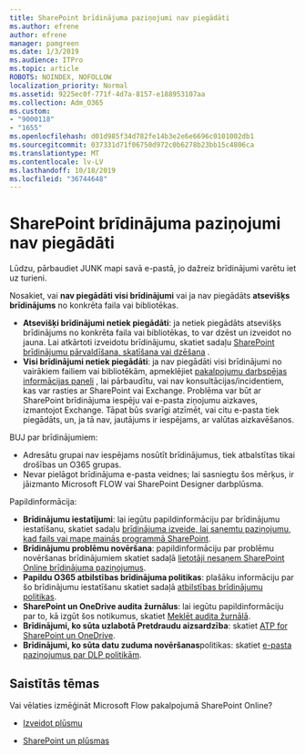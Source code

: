 ```yaml
---
title: SharePoint brīdinājuma paziņojumi nav piegādāti
ms.author: efrene
author: efrene
manager: pamgreen
ms.date: 1/3/2019
ms.audience: ITPro
ms.topic: article
ROBOTS: NOINDEX, NOFOLLOW
localization_priority: Normal
ms.assetid: 9225ec0f-771f-4d7a-8157-e188953107aa
ms.collection: Adm_O365
ms.custom:
- "9000118"
- "1655"
ms.openlocfilehash: d01d985f34d782fe14b3e2e6e6696c0101002db1
ms.sourcegitcommit: 037331d71f06750d972c0b6278b23bb15c4806ca
ms.translationtype: MT
ms.contentlocale: lv-LV
ms.lasthandoff: 10/18/2019
ms.locfileid: "36744648"
---
```

# <a name="sharepoint-alert-notifications-not-delivered"></a>SharePoint brīdinājuma paziņojumi nav piegādāti

Lūdzu, pārbaudiet JUNK mapi savā e-pastā, jo dažreiz brīdinājumi varētu iet uz turieni.

Nosakiet, vai **nav piegādāti visi brīdinājumi** vai ja nav piegādāts **atsevišķs brīdinājums** no konkrēta faila vai bibliotēkas.

- **Atsevišķi brīdinājumi netiek piegādāti**: ja netiek piegādāts atsevišķs brīdinājums no konkrēta faila vai bibliotēkas, to var dzēst un izveidot no jauna. Lai atkārtoti izveidotu brīdinājumu, skatiet sadaļu [SharePoint brīdinājumu pārvaldīšana, skatīšana vai dzēšana](https://support.office.com/article/manage-view-or-delete-sharepoint-alerts-99dfb19c-9a90-4a8c-aba1-aa8c8afb0de2?ui=en-US&rs=&ad=US#ID0EAADAAA=Online) .
- **Visi brīdinājumi netiek piegādāti**: ja nav piegādāti visi brīdinājumi no vairākiem failiem vai bibliotēkām, apmeklējiet [pakalpojumu darbspējas informācijas paneli](https://admin.microsoft.com/AdminPortal/Home#/servicehealth) , lai pārbaudītu, vai nav konsultācijas/incidentiem, kas var rasties ar SharePoint vai Exchange. Problēma var būt ar SharePoint brīdinājuma iespēju vai e-pasta ziņojumu aizkaves, izmantojot Exchange. Tāpat būs svarīgi atzīmēt, vai citu e-pasta tiek piegādāts, un, ja tā nav, jautājums ir iespējams, ar valūtas aizkavēšanos.

BUJ par brīdinājumiem:

- Adresātu grupai nav iespējams nosūtīt brīdinājumus, tiek atbalstītas tikai drošības un O365 grupas.
- Nevar pielāgot brīdinājuma e-pasta veidnes; lai sasniegtu šos mērķus, ir jāizmanto Microsoft FLOW vai SharePoint Designer darbplūsma.

Papildinformācija:

- **Brīdinājumu iestatījumi**: lai iegūtu papildinformāciju par brīdinājumu iestatīšanu, skatiet sadaļu [brīdinājuma izveide, lai saņemtu paziņojumu, kad fails vai mape mainās programmā SharePoint](https://support.office.com/article/create-an-alert-to-get-notified-when-a-file-or-folder-changes-in-sharepoint-e5a79e7b-a146-46da-a9ef-d65409ba8918).
- **Brīdinājumu problēmu novēršana**: papildinformāciju par problēmu novēršanas brīdinājumiem skatiet sadaļā [lietotāji nesaņem SharePoint Online brīdinājuma paziņojumus](https://docs.microsoft.com/sharepoint/support/sites/no-alert-notifications).
- **Papildu O365 atbilstības brīdinājuma politikas**: plašāku informāciju par šo brīdinājumu iestatīšanu skatiet sadaļā [atbilstības brīdinājumu politikas](https://docs.microsoft.com/office365/securitycompliance/alert-policies).
- **SharePoint un OneDrive audita žurnālus**: lai iegūtu papildinformāciju par to, kā izgūt šos notikumus, skatiet [Meklēt audita žurnālā](https://docs.microsoft.com/office365/securitycompliance/search-the-audit-log-in-security-and-compliance#search-the-audit-log).
- **Brīdinājumi, ko sūta uzlabotā Pretdraudu aizsardzība**: skatiet [ATP for SharePoint un OneDrive](https://docs.microsoft.com/office365/securitycompliance/atp-for-spo-odb-and-teams).
- **Brīdinājumi, ko sūta datu zuduma novēršanas**politikas: skatiet [e-pasta paziņojumus par DLP politikām](https://docs.microsoft.com/office365/securitycompliance/use-notifications-and-policy-tips).

## <a name="related-topics"></a>Saistītās tēmas

Vai vēlaties izmēģināt Microsoft Flow pakalpojumā SharePoint Online?

- [Izveidot plūsmu](https://support.office.com/article/a9c3e03b-0654-46af-a254-20252e580d01)

- [SharePoint un plūsmas](https://flow.microsoft.com//blog/sharepoint-and-flow/)
